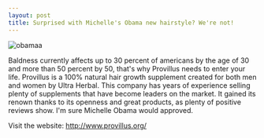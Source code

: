 ```yaml
---
layout: post
title: Surprised with Michelle's Obama new hairstyle? We're not!
---
```


![obamaa](https://pbs.twimg.com/media/CA5oCr3WkAA7jRL.jpg:large)

Baldness currently affects up to 30 percent of americans by the age of 30 and more than 50 percent by 50, that's why Provillus needs to enter your life. 
Provillus is a 100% natural hair growth supplement created for both men and women by Ultra Herbal. This company has years of experience selling plenty of supplements that have become leaders on the market. 
It gained its renown thanks to its openness and great products, as plenty of positive reviews show. I'm sure Michelle Obama would approved. 

Visit the website: http://www.provillus.org/

